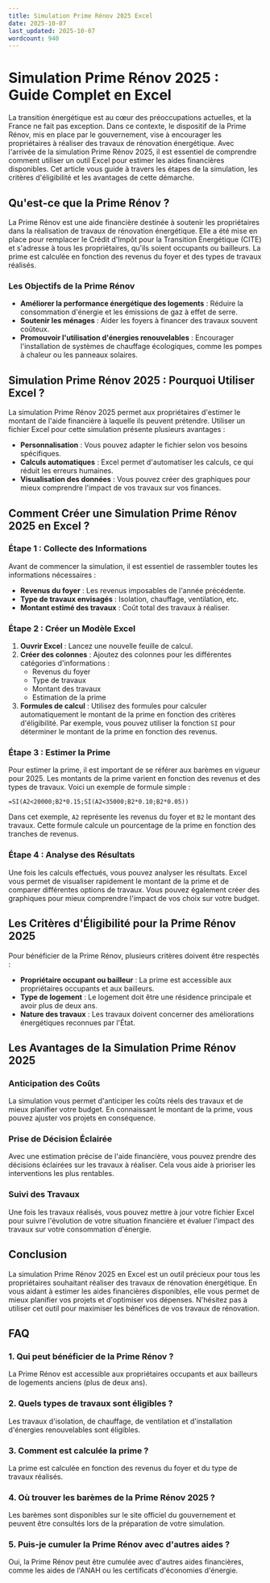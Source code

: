 ```yaml
---
title: Simulation Prime Rénov 2025 Excel
date: 2025-10-07
last_updated: 2025-10-07
wordcount: 940
---
```


# Simulation Prime Rénov 2025 : Guide Complet en Excel

La transition énergétique est au cœur des préoccupations actuelles, et la France ne fait pas exception. Dans ce contexte, le dispositif de la Prime Rénov, mis en place par le gouvernement, vise à encourager les propriétaires à réaliser des travaux de rénovation énergétique. Avec l'arrivée de la simulation Prime Rénov 2025, il est essentiel de comprendre comment utiliser un outil Excel pour estimer les aides financières disponibles. Cet article vous guide à travers les étapes de la simulation, les critères d'éligibilité et les avantages de cette démarche.

## Qu'est-ce que la Prime Rénov ?

La Prime Rénov est une aide financière destinée à soutenir les propriétaires dans la réalisation de travaux de rénovation énergétique. Elle a été mise en place pour remplacer le Crédit d'Impôt pour la Transition Énergétique (CITE) et s'adresse à tous les propriétaires, qu'ils soient occupants ou bailleurs. La prime est calculée en fonction des revenus du foyer et des types de travaux réalisés.

### Les Objectifs de la Prime Rénov

- **Améliorer la performance énergétique des logements** : Réduire la consommation d'énergie et les émissions de gaz à effet de serre.
- **Soutenir les ménages** : Aider les foyers à financer des travaux souvent coûteux.
- **Promouvoir l'utilisation d'énergies renouvelables** : Encourager l'installation de systèmes de chauffage écologiques, comme les pompes à chaleur ou les panneaux solaires.

## Simulation Prime Rénov 2025 : Pourquoi Utiliser Excel ?

La simulation Prime Rénov 2025 permet aux propriétaires d'estimer le montant de l'aide financière à laquelle ils peuvent prétendre. Utiliser un fichier Excel pour cette simulation présente plusieurs avantages :

- **Personnalisation** : Vous pouvez adapter le fichier selon vos besoins spécifiques.
- **Calculs automatiques** : Excel permet d'automatiser les calculs, ce qui réduit les erreurs humaines.
- **Visualisation des données** : Vous pouvez créer des graphiques pour mieux comprendre l'impact de vos travaux sur vos finances.

## Comment Créer une Simulation Prime Rénov 2025 en Excel ?

### Étape 1 : Collecte des Informations

Avant de commencer la simulation, il est essentiel de rassembler toutes les informations nécessaires :

- **Revenus du foyer** : Les revenus imposables de l'année précédente.
- **Type de travaux envisagés** : Isolation, chauffage, ventilation, etc.
- **Montant estimé des travaux** : Coût total des travaux à réaliser.

### Étape 2 : Créer un Modèle Excel

1. **Ouvrir Excel** : Lancez une nouvelle feuille de calcul.
2. **Créer des colonnes** : Ajoutez des colonnes pour les différentes catégories d'informations :
   - Revenus du foyer
   - Type de travaux
   - Montant des travaux
   - Estimation de la prime
3. **Formules de calcul** : Utilisez des formules pour calculer automatiquement le montant de la prime en fonction des critères d'éligibilité. Par exemple, vous pouvez utiliser la fonction `SI` pour déterminer le montant de la prime en fonction des revenus.

### Étape 3 : Estimer la Prime

Pour estimer la prime, il est important de se référer aux barèmes en vigueur pour 2025. Les montants de la prime varient en fonction des revenus et des types de travaux. Voici un exemple de formule simple :

```excel
=SI(A2<20000;B2*0.15;SI(A2<35000;B2*0.10;B2*0.05))
```

Dans cet exemple, `A2` représente les revenus du foyer et `B2` le montant des travaux. Cette formule calcule un pourcentage de la prime en fonction des tranches de revenus.

### Étape 4 : Analyse des Résultats

Une fois les calculs effectués, vous pouvez analyser les résultats. Excel vous permet de visualiser rapidement le montant de la prime et de comparer différentes options de travaux. Vous pouvez également créer des graphiques pour mieux comprendre l'impact de vos choix sur votre budget.

## Les Critères d'Éligibilité pour la Prime Rénov 2025

Pour bénéficier de la Prime Rénov, plusieurs critères doivent être respectés :

- **Propriétaire occupant ou bailleur** : La prime est accessible aux propriétaires occupants et aux bailleurs.
- **Type de logement** : Le logement doit être une résidence principale et avoir plus de deux ans.
- **Nature des travaux** : Les travaux doivent concerner des améliorations énergétiques reconnues par l'État.

## Les Avantages de la Simulation Prime Rénov 2025

### Anticipation des Coûts

La simulation vous permet d'anticiper les coûts réels des travaux et de mieux planifier votre budget. En connaissant le montant de la prime, vous pouvez ajuster vos projets en conséquence.

### Prise de Décision Éclairée

Avec une estimation précise de l'aide financière, vous pouvez prendre des décisions éclairées sur les travaux à réaliser. Cela vous aide à prioriser les interventions les plus rentables.

### Suivi des Travaux

Une fois les travaux réalisés, vous pouvez mettre à jour votre fichier Excel pour suivre l'évolution de votre situation financière et évaluer l'impact des travaux sur votre consommation d'énergie.

## Conclusion

La simulation Prime Rénov 2025 en Excel est un outil précieux pour tous les propriétaires souhaitant réaliser des travaux de rénovation énergétique. En vous aidant à estimer les aides financières disponibles, elle vous permet de mieux planifier vos projets et d'optimiser vos dépenses. N'hésitez pas à utiliser cet outil pour maximiser les bénéfices de vos travaux de rénovation.

## FAQ

### 1. Qui peut bénéficier de la Prime Rénov ?

La Prime Rénov est accessible aux propriétaires occupants et aux bailleurs de logements anciens (plus de deux ans).

### 2. Quels types de travaux sont éligibles ?

Les travaux d'isolation, de chauffage, de ventilation et d'installation d'énergies renouvelables sont éligibles.

### 3. Comment est calculée la prime ?

La prime est calculée en fonction des revenus du foyer et du type de travaux réalisés.

### 4. Où trouver les barèmes de la Prime Rénov 2025 ?

Les barèmes sont disponibles sur le site officiel du gouvernement et peuvent être consultés lors de la préparation de votre simulation.

### 5. Puis-je cumuler la Prime Rénov avec d'autres aides ?

Oui, la Prime Rénov peut être cumulée avec d'autres aides financières, comme les aides de l'ANAH ou les certificats d'économies d'énergie.